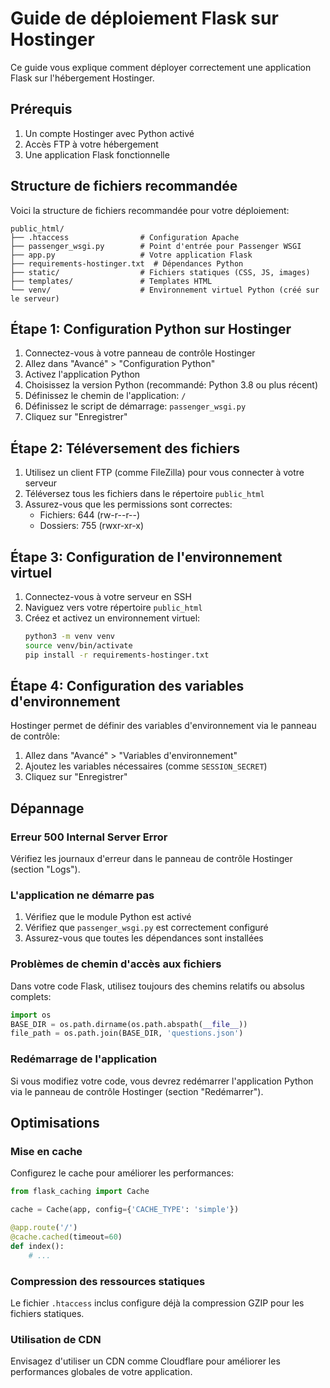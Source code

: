 # Guide de déploiement Flask sur Hostinger

Ce guide vous explique comment déployer correctement une application Flask sur l'hébergement Hostinger.

## Prérequis

1. Un compte Hostinger avec Python activé
2. Accès FTP à votre hébergement
3. Une application Flask fonctionnelle

## Structure de fichiers recommandée

Voici la structure de fichiers recommandée pour votre déploiement:

```
public_html/
├── .htaccess                # Configuration Apache
├── passenger_wsgi.py        # Point d'entrée pour Passenger WSGI
├── app.py                   # Votre application Flask
├── requirements-hostinger.txt  # Dépendances Python
├── static/                  # Fichiers statiques (CSS, JS, images)
├── templates/               # Templates HTML
└── venv/                    # Environnement virtuel Python (créé sur le serveur)
```

## Étape 1: Configuration Python sur Hostinger

1. Connectez-vous à votre panneau de contrôle Hostinger
2. Allez dans "Avancé" > "Configuration Python"
3. Activez l'application Python
4. Choisissez la version Python (recommandé: Python 3.8 ou plus récent)
5. Définissez le chemin de l'application: `/`
6. Définissez le script de démarrage: `passenger_wsgi.py`
7. Cliquez sur "Enregistrer"

## Étape 2: Téléversement des fichiers

1. Utilisez un client FTP (comme FileZilla) pour vous connecter à votre serveur
2. Téléversez tous les fichiers dans le répertoire `public_html`
3. Assurez-vous que les permissions sont correctes:
   - Fichiers: 644 (rw-r--r--)
   - Dossiers: 755 (rwxr-xr-x)

## Étape 3: Configuration de l'environnement virtuel

1. Connectez-vous à votre serveur en SSH
2. Naviguez vers votre répertoire `public_html`
3. Créez et activez un environnement virtuel:
   ```bash
   python3 -m venv venv
   source venv/bin/activate
   pip install -r requirements-hostinger.txt
   ```

## Étape 4: Configuration des variables d'environnement

Hostinger permet de définir des variables d'environnement via le panneau de contrôle:

1. Allez dans "Avancé" > "Variables d'environnement"
2. Ajoutez les variables nécessaires (comme `SESSION_SECRET`)
3. Cliquez sur "Enregistrer"

## Dépannage

### Erreur 500 Internal Server Error

Vérifiez les journaux d'erreur dans le panneau de contrôle Hostinger (section "Logs").

### L'application ne démarre pas

1. Vérifiez que le module Python est activé
2. Vérifiez que `passenger_wsgi.py` est correctement configuré
3. Assurez-vous que toutes les dépendances sont installées

### Problèmes de chemin d'accès aux fichiers

Dans votre code Flask, utilisez toujours des chemins relatifs ou absolus complets:

```python
import os
BASE_DIR = os.path.dirname(os.path.abspath(__file__))
file_path = os.path.join(BASE_DIR, 'questions.json')
```

### Redémarrage de l'application

Si vous modifiez votre code, vous devrez redémarrer l'application Python via le panneau de contrôle Hostinger (section "Redémarrer").

## Optimisations

### Mise en cache

Configurez le cache pour améliorer les performances:

```python
from flask_caching import Cache

cache = Cache(app, config={'CACHE_TYPE': 'simple'})

@app.route('/')
@cache.cached(timeout=60)
def index():
    # ...
```

### Compression des ressources statiques

Le fichier `.htaccess` inclus configure déjà la compression GZIP pour les fichiers statiques.

### Utilisation de CDN

Envisagez d'utiliser un CDN comme Cloudflare pour améliorer les performances globales de votre application.